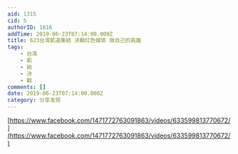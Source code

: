 ```yaml
---
aid: 1315
cid: 5
authorID: 1816
addTime: 2019-06-23T07:14:00.000Z
title: 623台湾凱道集結 決戰红色媒体 做自己的英雄
tags:
    - 台湾
    - 凱
    - 結
    - 決
    - 戰
comments: []
date: 2019-06-23T07:14:00.000Z
category: 分享发现
---
```


[https://www.facebook.com/1471772763091863/videos/633599813770672/](https://www.facebook.com/1471772763091863/videos/633599813770672/)
